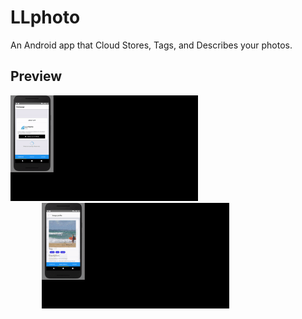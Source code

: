 # LLphoto
An Android app that Cloud Stores, Tags, and Describes your photos.

## Preview
<div style="float: left;"><img src="/pre1.gif" width="300" height="auto" /></div>
<div style="float: left;margin-left: 50px;"><img src="/pre2.gif" width="300" height="auto" /></div>


